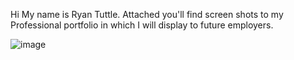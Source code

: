 Hi My name is Ryan Tuttle. Attached you'll find screen shots to my Professional portfolio in which I will display to future employers. 

![image](https://user-images.githubusercontent.com/82906399/121584462-b621cd00-c9ee-11eb-84a7-c08502d06a65.png)
